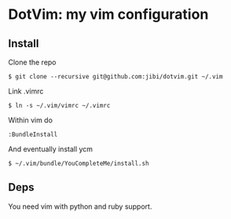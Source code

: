 DotVim: my vim configuration
=============

Install
-------
Clone the repo

    $ git clone --recursive git@github.com:jibi/dotvim.git ~/.vim

Link .vimrc

    $ ln -s ~/.vim/vimrc ~/.vimrc

Within vim do

    :BundleInstall

And eventually install ycm

    $ ~/.vim/bundle/YouCompleteMe/install.sh

Deps
-------
You need vim with python and ruby support.

